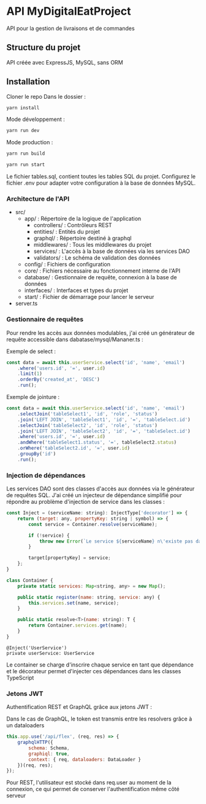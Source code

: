 
# API MyDigitalEatProject
API pour la gestion de livraisons et de commandes


## Structure du projet
API créée avec ExpressJS, MySQL, sans ORM


## Installation

Cloner le repo
Dans le dossier :
```bash
yarn install
```

Mode développement :
```bash
yarn run dev
```

Mode production :
```bash
yarn run build
```
```bash
yarn run start
```

Le fichier tables.sql, contient toutes les tables SQL du projet.
Configurez le fichier .env pour adapter votre configuration à la base de données MySQL.

### Architecture de l'API

* src/
    * app/ : Répertoire de la logique de l'application
        * controllers/ : Contrôleurs REST
        * entities/ : Entités du projet
        * graphql/ : Répertoire destiné à graphql
        * middlewares/ : Tous les middlewares du projet
        * services/ : L'accès à la base de données via les services DAO
        * validators/ : Le schéma de validation des données
    * config/ : Fichiers de configuration
    * core/ : Fichiers nécessaire au fonctionnement interne de l'API
    * database/ : Gestionnaire de requête, connexion à la base de données
    * interfaces/ : Interfaces et types du projet
    * start/ : Fichier de démarrage pour lancer le serveur
* server.ts

### Gestionnaire de requêtes

Pour rendre les accès aux données modulables, j'ai créé un générateur de requête accessible dans dabatase/mysql/Mananer.ts : 

Exemple de select :
```javascript
const data = await this.userService.select('id', 'name', 'email')
    .where('users.id', '=', user.id)
    .limit(1)
    .orderBy('created_at', 'DESC')
    .run();
```

Exemple de jointure :
```javascript
const data = await this.userService.select('id', 'name', 'email')
    .selectJoin('tableSelect1', 'id', 'role', 'status')
    .join('LEFT JOIN', 'tableSelect1', 'id', '=', 'tableSelect.id')
    .selectJoin('tableSelect2', 'id', 'role', 'status')
    .join('LEFT JOIN', 'tableSelect2', 'id', '=', 'tableSelect.id')
    .where('users.id', '=', user.id)
    .andWhere('tableSelect1.status', '=', tableSelect2.status)
    .orWhere('tableSelect2.id', '=', user.id)
    .groupBy('id')
    .run();
```

### Injection de dépendances

Les services DAO sont des classes d'accès aux données via le générateur de requêtes SQL.
J'ai créé un injecteur de dépendance simplifié pour répondre au problème d'injection de service dans les classes :

```javascript
const Inject = (serviceName: string): InjectType['decorator'] => {
	return (target: any, propertyKey: string | symbol) => {
		const service = Container.resolve(serviceName);

		if (!service) {
			throw new Error(`Le service ${serviceName} n\'existe pas dans le container`);
		}

		target[propertyKey] = service;
	};
}

class Container {
	private static services: Map<string, any> = new Map();

	public static register(name: string, service: any) {
		this.services.set(name, service);
	}

	public static resolve<T>(name: string): T {
		return Container.services.get(name);
	}
}
```

```
@Inject('UserService')
private userService: UserService
```

Le container se charge d'inscrire chaque service en tant que dépendance et le décorateur permet d'injecter ces dépendances dans les classes TypeScript

### Jetons JWT

Authentification REST et GraphQL grâce aux jetons JWT :

Dans le cas de GraphQL, le token est transmis entre les resolvers grâce à un dataloaders
```javascript
this.app.use('/api/flex', (req, res) => {
	graphqlHTTP({
		schema: Schema,
		graphiql: true,
		context: { req, dataloaders: DataLoader }
	})(req, res);
});
```

Pour REST, l'utilisateur est stocké dans req.user au moment de la connexion, ce qui permet de conserver l'authentification même côté serveur
